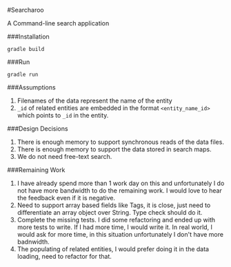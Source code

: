 #Searcharoo

A Command-line search application

###Installation

``gradle build``

###Run

``gradle run``

###Assumptions

1. Filenames of the data represent the name of the entity
2. `_id` of related entities are embedded in the format `<entity_name_id>` which points to `_id` in the entity.

###Design Decisions

1. There is enough memory to support synchronous reads of the data files.
2. There is enough memory to support the data stored in search maps. 
3. We do not need free-text search.

###Remaining Work

1. I have already spend more than 1 work day on this and unfortunately I do not have more bandwidth to do the remaining work.
   I would love to hear the feedback even if it is negative.
2. Need to support array based fields like Tags, it is close, just need to differentiate an array object over String. Type check should do it.
3. Complete the missing tests. I did some refactoring and ended up with more tests to write. If I had more time, I would write it.
   In real world, I would ask for more time, in this situation unfortunately I don't have more badnwidth.
4. The populating of related entities, I would prefer doing it in the data loading, need to refactor for that.
